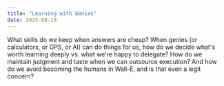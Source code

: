 ```yaml
---
title: "Learning with Genies"
date: 2025-08-10
---
```


What skills do we keep when answers are cheap? When genies (or calculators,
or GPS, or AI) can do things for us, how do we decide what's worth learning
deeply vs. what we're happy to delegate? How do we maintain judgment and
taste when we can outsource execution? And how do we avoid becoming the
humans in Wall-E, and is that even a legit concern?
